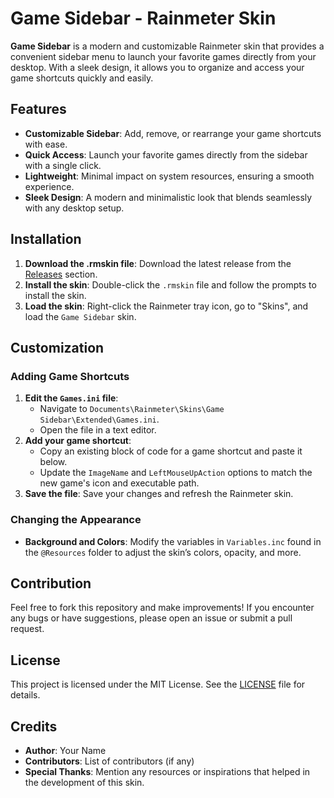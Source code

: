 # Game Sidebar - Rainmeter Skin

**Game Sidebar** is a modern and customizable Rainmeter skin that provides a convenient sidebar menu to launch your favorite games directly from your desktop. With a sleek design, it allows you to organize and access your game shortcuts quickly and easily.

## Features

- **Customizable Sidebar**: Add, remove, or rearrange your game shortcuts with ease.
- **Quick Access**: Launch your favorite games directly from the sidebar with a single click.
- **Lightweight**: Minimal impact on system resources, ensuring a smooth experience.
- **Sleek Design**: A modern and minimalistic look that blends seamlessly with any desktop setup.

## Installation

1. **Download the .rmskin file**: Download the latest release from the [Releases](https://github.com/yourusername/gamesidebar/releases) section.
2. **Install the skin**: Double-click the `.rmskin` file and follow the prompts to install the skin.
3. **Load the skin**: Right-click the Rainmeter tray icon, go to "Skins", and load the `Game Sidebar` skin.

## Customization

### Adding Game Shortcuts

1. **Edit the `Games.ini` file**:
   - Navigate to `Documents\Rainmeter\Skins\Game Sidebar\Extended\Games.ini`.
   - Open the file in a text editor.
2. **Add your game shortcut**:
   - Copy an existing block of code for a game shortcut and paste it below.
   - Update the `ImageName` and `LeftMouseUpAction` options to match the new game's icon and executable path.
3. **Save the file**: Save your changes and refresh the Rainmeter skin.

### Changing the Appearance

- **Background and Colors**: Modify the variables in `Variables.inc` found in the `@Resources` folder to adjust the skin’s colors, opacity, and more.

## Contribution

Feel free to fork this repository and make improvements! If you encounter any bugs or have suggestions, please open an issue or submit a pull request.

## License

This project is licensed under the MIT License. See the [LICENSE](LICENSE) file for details.

## Credits

- **Author**: Your Name
- **Contributors**: List of contributors (if any)
- **Special Thanks**: Mention any resources or inspirations that helped in the development of this skin.
